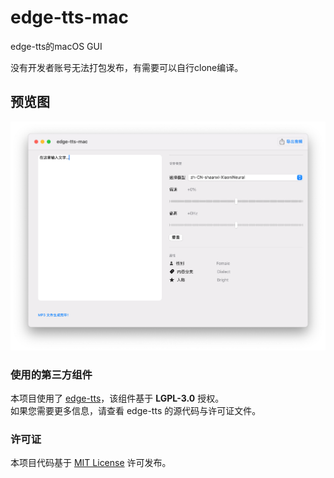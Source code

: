 # edge-tts-mac
edge-tts的macOS GUI

没有开发者账号无法打包发布，有需要可以自行clone编译。
## 预览图

![预览图](preview.png)
### 使用的第三方组件

本项目使用了 [edge-tts](https://github.com/rany2/edge-tts)，该组件基于 **LGPL-3.0** 授权。  
如果您需要更多信息，请查看 edge-tts 的源代码与许可证文件。

### 许可证
本项目代码基于 [MIT License](LICENSE) 许可发布。  
